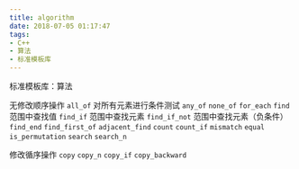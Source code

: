```yaml
---
title: algorithm
date: 2018-07-05 01:17:47
tags:
- C++
- 算法
- 标准模板库
---
```

标准模板库：算法

无修改顺序操作
`all_of`	对所有元素进行条件测试
`any_of`
`none_of`
`for_each`
`find`		范围中查找值
`find_if`	范围中查找元素
`find_if_not`	范围中查找元素（负条件）
`find_end`
`find_first_of`
`adjacent_find`
`count`
`count_if`
`mismatch`
`equal`
`is_permutation`
`search`
`search_n`

修改循序操作
`copy`
`copy_n`
`copy_if`
`copy_backward`
